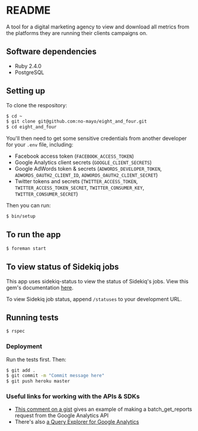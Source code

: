 # README

A tool for a digital marketing agency to view and download all metrics from the platforms they are running their clients campaigns on.

## Software dependencies

* Ruby 2.4.0
* PostgreSQL

## Setting up

To clone the respository:

```bash
$ cd ~
$ git clone git@github.com:no-mayo/eight_and_four.git
$ cd eight_and_four
```

You'll then need to get some sensitive credentials from another developer for your `.env` file, including:

 - Facebook access token (`FACEBOOK_ACCESS_TOKEN`)
 - Google Analytics client secrets (`GOOGLE_CLIENT_SECRETS`)
 - Google AdWords token & secrets (`ADWORDS_DEVELOPER_TOKEN`, `ADWORDS_OAUTH2_CLIENT_ID`, `ADWORDS_OAUTH2_CLIENT_SECRET`)
 - Twitter tokens and secrets (`TWITTER_ACCESS_TOKEN`, `TWITTER_ACCESS_TOKEN_SECRET`, `TWITTER_CONSUMER_KEY`, `TWITTER_CONSUMER_SECRET`)

Then you can run:

```bash
$ bin/setup
```

## To run the app

```bash
$ foreman start
```

## To view status of Sidekiq jobs

This app uses sidekiq-status to view the status of Sidekiq's jobs. View this gem's documentation [here](https://github.com/utgarda/sidekiq-status).

To view Sidekiq job status, append `/statuses` to your development URL.

## Running tests

```bash
$ rspec
```

### Deployment

Run the tests first. Then:

```bash
$ git add .
$ git commit -m "Commit message here"
$ git push heroku master
```

### Useful links for working with the APIs & SDKs

* [This comment on a gist](https://gist.github.com/joost/5344705#gistcomment-1982619) gives an example of making a batch_get_reports request from the Google Analytics API
* There's also [a Query Explorer for Google Analytics](https://ga-dev-tools.appspot.com/query-explorer/)
